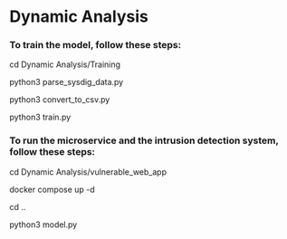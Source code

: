 # Dynamic Analysis

### To train the model, follow these steps:

cd Dynamic Analysis/Training

python3 parse_sysdig_data.py

python3 convert_to_csv.py

python3 train.py


### To run the microservice and the intrusion detection system, follow these steps:

cd Dynamic Analysis/vulnerable_web_app

docker compose up -d

cd ..

python3 model.py

